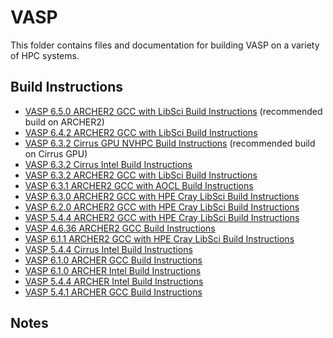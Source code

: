 VASP
====

This folder contains files and documentation for building VASP on a variety of HPC systems.

Build Instructions
------------------

* [VASP 6.5.0 ARCHER2 GCC with LibSci Build Instructions](build_vasp_6.5.0_ARCHER2_GCC.md) (recommended build on ARCHER2)
* [VASP 6.4.2 ARCHER2 GCC with LibSci Build Instructions](build_vasp_6.4.2_ARCHER2_GCC.md)
* [VASP 6.3.2 Cirrus GPU NVHPC Build Instructions](build_vasp_6.3.2_Cirrus-GPU_NVHPC.md) (recommended build on Cirrus GPU)
* [VASP 6.3.2 Cirrus Intel Build Instructions](build_vasp_6.3.2_Cirrus_Intel.md)
* [VASP 6.3.2 ARCHER2 GCC with LibSci Build Instructions](build_vasp_6.3.2_ARCHER2_GCC.md)
* [VASP 6.3.1 ARCHER2 GCC with AOCL Build Instructions](build_vasp_6.3.1_ARCHER2_GCC.md)
* [VASP 6.3.0 ARCHER2 GCC with HPE Cray LibSci Build Instructions](build_vasp_6.3.0_ARCHER2_GCC.md)
* [VASP 6.2.0 ARCHER2 GCC with HPE Cray LibSci Build Instructions](build_vasp_6.2.0_ARCHER2_GCC.md)
* [VASP 5.4.4 ARCHER2 GCC with HPE Cray LibSci Build Instructions](build_vasp_5.4.4_ARCHER2_GCC.md)
* [VASP 4.6.36 ARCHER2 GCC Build Instructions](build_vasp_4.6.36_ARCHER2_GCC.md)
* [VASP 6.1.1 ARCHER2 GCC with HPE Cray LibSci Build Instructions](build_vasp_6.1.1_ARCHER2_GCC.md)
* [VASP 5.4.4 Cirrus Intel Build Instructions](build_vasp_5.4.4_Cirrus_Intel.md)
* [VASP 6.1.0 ARCHER GCC Build Instructions](build_vasp_6.1.0_ARCHER_GCC.md)
* [VASP 6.1.0 ARCHER Intel Build Instructions](build_vasp_6.1.0_ARCHER_Intel.md)
* [VASP 5.4.4 ARCHER Intel Build Instructions](build_vasp_5.4.4_ARCHER_Intel.md)
* [VASP 5.4.1 ARCHER GCC Build Instructions](build_vasp_5.4.1_ARCHER_GCC.md)

Notes
-----

